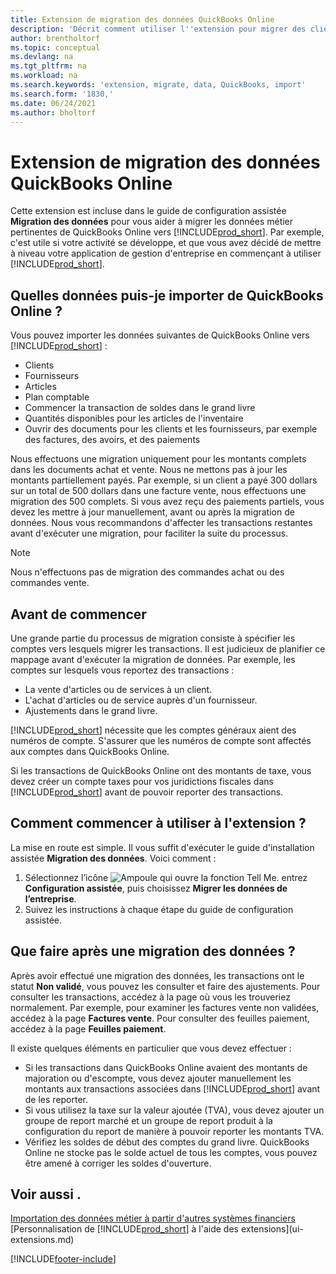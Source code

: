 ```yaml
---
title: Extension de migration des données QuickBooks Online
description: 'Décrit comment utiliser l''extension pour migrer des clients, des fournisseurs, des articles, et des comptes de QuickBooks Online dans Business Central.'
author: brentholtorf
ms.topic: conceptual
ms.devlang: na
ms.tgt_pltfrm: na
ms.workload: na
ms.search.keywords: 'extension, migrate, data, QuickBooks, import'
ms.search.form: '1830,'
ms.date: 06/24/2021
ms.author: bholtorf
---
```


# <a name="the-quickbooks-online-data-migration-extension"></a>Extension de migration des données QuickBooks Online

Cette extension est incluse dans le guide de configuration assistée **Migration des données** pour vous aider à migrer les données métier pertinentes de QuickBooks Online vers [!INCLUDE[prod_short](includes/prod_short.md)]. Par exemple, c'est utile si votre activité se développe, et que vous avez décidé de mettre à niveau votre application de gestion d'entreprise en commençant à utiliser [!INCLUDE[prod_short](includes/prod_short.md)].

## <a name="what-data-can-i-import-from-quickbooks-online"></a>Quelles données puis-je importer de QuickBooks Online ?

Vous pouvez importer les données suivantes de QuickBooks Online vers [!INCLUDE[prod_short](includes/prod_short.md)] :  

* Clients
* Fournisseurs
* Articles
* Plan comptable
* Commencer la transaction de soldes dans le grand livre
* Quantités disponibles pour les articles de l'inventaire
* Ouvrir des documents pour les clients et les fournisseurs, par exemple des factures, des avoirs, et des paiements

Nous effectuons une migration uniquement pour les montants complets dans les documents achat et vente. Nous ne mettons pas à jour les montants partiellement payés. Par exemple, si un client a payé 300 dollars sur un total de 500 dollars dans une facture vente, nous effectuons une migration des 500 complets. Si vous avez reçu des paiements partiels, vous devez les mettre à jour manuellement, avant ou après la migration de données. Nous vous recommandons d'affecter les transactions restantes avant d'exécuter une migration, pour faciliter la suite du processus.

> [!NOTE]  
> Nous n'effectuons pas de migration des commandes achat ou des commandes vente.

## <a name="before-you-start"></a>Avant de commencer

Une grande partie du processus de migration consiste à spécifier les comptes vers lesquels migrer les transactions. Il est judicieux de planifier ce mappage avant d'exécuter la migration de données. Par exemple, les comptes sur lesquels vous reportez des transactions :  

* La vente d'articles ou de services à un client.
* L'achat d'articles ou de service auprès d'un fournisseur.  
* Ajustements dans le grand livre.  

[!INCLUDE[prod_short](includes/prod_short.md)] nécessite que les comptes généraux aient des numéros de compte. S'assurer que les numéros de compte sont affectés aux comptes dans QuickBooks Online.

Si les transactions de QuickBooks Online ont des montants de taxe, vous devez créer un compte taxes pour vos juridictions fiscales dans [!INCLUDE[prod_short](includes/prod_short.md)] avant de pouvoir reporter des transactions.

## <a name="how-do-i-start-using-the-extension"></a>Comment commencer à utiliser à l'extension ?

La mise en route est simple. Il vous suffit d'exécuter le guide d'installation assistée **Migration des données**. Voici comment :

1. Sélectionnez l’icône ![Ampoule qui ouvre la fonction Tell Me.](media/ui-search/search_small.png "Dites-moi ce que vous voulez faire") entrez **Configuration assistée**, puis choisissez **Migrer les données de l’entreprise**.
2. Suivez les instructions à chaque étape du guide de configuration assistée.

## <a name="what-do-i-do-after-i-migrate-data"></a>Que faire après une migration des données ?

Après avoir effectué une migration des données, les transactions ont le statut **Non validé**, vous pouvez les consulter et faire des ajustements. Pour consulter les transactions, accédez à la page où vous les trouveriez normalement. Par exemple, pour examiner les factures vente non validées, accédez à la page **Factures vente**. Pour consulter des feuilles paiement, accédez à la page **Feuilles paiement**.  

Il existe quelques éléments en particulier que vous devez effectuer :

* Si les transactions dans QuickBooks Online avaient des montants de majoration ou d'escompte, vous devez ajouter manuellement les montants aux transactions associées dans [!INCLUDE[prod_short](includes/prod_short.md)] avant de les reporter.
* Si vous utilisez la taxe sur la valeur ajoutée (TVA), vous devez ajouter un groupe de report marché et un groupe de report produit à la configuration du report de manière à pouvoir reporter les montants TVA.
* Vérifiez les soldes de début des comptes du grand livre. QuickBooks Online ne stocke pas le solde actuel de tous les comptes, vous pouvez être amené à corriger les soldes d'ouverture.

## <a name="see-also"></a>Voir aussi .

[Importation des données métier à partir d'autres systèmes financiers](across-import-data-configuration-packages.md)  
[Personnalisation de [!INCLUDE[prod_short](includes/prod_short.md)] à l'aide des extensions](ui-extensions.md)  

[!INCLUDE[footer-include](includes/footer-banner.md)]
